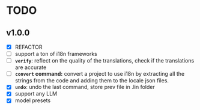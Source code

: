 # TODO

## v1.0.0

- [x] REFACTOR
- [ ] support a ton of i18n frameworks
- [ ] **`verify`**: reflect on the quality of the translations, check if the translations are accurate
- [ ] **`convert` command:** convert a project to use i18n by extracting all the strings from the code and adding them to the locale json files.
- [x] **`undo`**: undo the last command, store prev file in .lin folder
- [x] support any LLM
- [x] model presets
